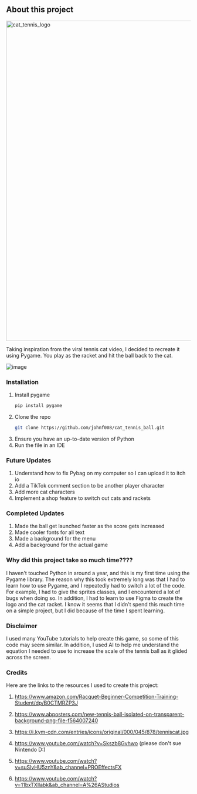 ## About this project
<img width="871" alt="cat_tennis_logo" src="https://github.com/user-attachments/assets/cabb5700-44f1-4fc0-9d6a-d081bbf74118" />

Taking inspiration from the viral tennis cat video, I decided to recreate it using Pygame. You play as the racket and hit the ball back to the cat. 

![image](https://github.com/user-attachments/assets/25083793-ba7e-4ec9-9ad4-7014891792a5)

### Installation

1. Install pygame
   ```sh
   pip install pygame
   ```
2. Clone the repo
   ```sh
   git clone https://github.com/johnf008/cat_tennis_ball.git
   ```
3. Ensure you have an up-to-date version of Python
4. Run the file in an IDE

### Future Updates

1. Understand how to fix Pybag on my computer so I can upload it to itch io
2. Add a TikTok comment section to be another player character
3. Add more cat characters
4. Implement a shop feature to switch out cats and rackets

### Completed Updates
1. Made the ball get launched faster as the score gets increased
2. Made cooler fonts for all text
3. Made a background for the menu
4. Add a background for the actual game


### Why did this project take so much time????
I haven't touched Python in around a year, and this is my first time using the Pygame library. The reason why this took extremely long was that I had to learn how to use Pygame, and I repeatedly had to switch a lot of the code. For example, I had to give the sprites classes, and I encountered a lot of bugs when doing so. In addition, I had to learn to use Figma to create the logo and the cat racket. I know it seems that I didn't spend this much time on a simple project, but I did because of the time I spent learning. 

### Disclaimer
I used many YouTube tutorials to help create this game, so some of this code may seem similar. In addition, I used AI to help me understand the equation I needed to use to increase the scale of the tennis ball as it glided across the screen. 

### Credits
Here are the links to the resources I used to create this project: 
1. https://www.amazon.com/Racquet-Beginner-Competition-Training-Student/dp/B0CTMRZP3J
2. https://www.abposters.com/new-tennis-ball-isolated-on-transparent-background-png-file-f564007240
3. https://i.kym-cdn.com/entries/icons/original/000/045/878/tenniscat.jpg

4. https://www.youtube.com/watch?v=Skszb8Gvhwo
(please don't sue Nintendo D:)

5. https://www.youtube.com/watch?v=suSlvHU5znY&ab_channel=PROEffectsFX
6. https://www.youtube.com/watch?v=11bxTXllabk&ab_channel=A%26AStudios



